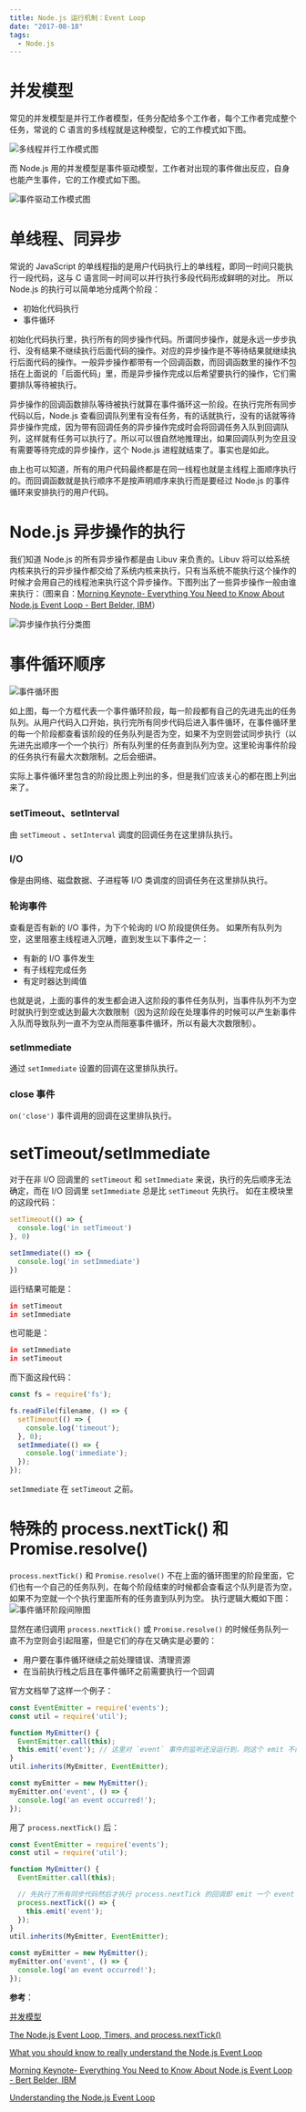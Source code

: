 ```yaml
---
title: Node.js 运行机制：Event Loop
date: "2017-08-18"
tags:
  - Node.js
---
```


# 并发模型
常见的并发模型是并行工作者模型，任务分配给多个工作者，每个工作者完成整个任务，常说的 C 语言的多线程就是这种模型，它的工作模式如下图。

![多线程并行工作模式图](multithread-parallel.png)

而 Node.js 用的并发模型是事件驱动模型，工作者对出现的事件做出反应，自身也能产生事件，它的工作模式如下图。

![事件驱动工作模式图](event-driven.png)

# 单线程、同异步
常说的 JavaScript 的单线程指的是用户代码执行上的单线程，即同一时间只能执行一段代码，这与 C 语言同一时间可以并行执行多段代码形成鲜明的对比。
所以 Node.js 的执行可以简单地分成两个阶段：
* 初始化代码执行
* 事件循环

初始化代码执行里，执行所有的同步操作代码。所谓同步操作，就是永远一步步执行、没有结果不继续执行后面代码的操作。对应的异步操作是不等待结果就继续执行后面代码的操作。一般异步操作都带有一个回调函数，而回调函数里的操作不包括在上面说的「后面代码」里，而是异步操作完成以后希望要执行的操作，它们需要排队等待被执行。

异步操作的回调函数排队等待被执行就算在事件循环这一阶段。在执行完所有同步代码以后，Node.js 查看回调队列里有没有任务，有的话就执行，没有的话就等待异步操作完成，因为带有回调任务的异步操作完成时会将回调任务入队到回调队列，这样就有任务可以执行了。所以可以很自然地推理出，如果回调队列为空且没有需要等待完成的异步操作，这个 Node.js 进程就结束了。事实也是如此。

由上也可以知道，所有的用户代码最终都是在同一线程也就是主线程上面顺序执行的。而回调函数就是执行顺序不是按声明顺序来执行而是要经过 Node.js 的事件循环来安排执行的用户代码。

# Node.js 异步操作的执行
我们知道 Node.js 的所有异步操作都是由 Libuv 来负责的。Libuv 将可以给系统内核来执行的异步操作都交给了系统内核来执行，只有当系统不能执行这个操作的时候才会用自己的线程池来执行这个异步操作。下图列出了一些异步操作一般由谁来执行：（图来自：[Morning Keynote- Everything You Need to Know About Node.js Event Loop - Bert Belder, IBM](https://www.youtube.com/watch?v=PNa9OMajw9w)）

![异步操作执行分类图](async-operation.png)

# 事件循环顺序

![事件循环图](event-loop.png)


如上图，每一个方框代表一个事件循环阶段，每一阶段都有自己的先进先出的任务队列。从用户代码入口开始，执行完所有同步代码后进入事件循环，在事件循环里的每一个阶段都查看该阶段的任务队列是否为空，如果不为空则尝试同步执行（以先进先出顺序一个一个执行）所有队列里的任务直到队列为空。这里轮询事件阶段的任务执行有最大次数限制。之后会细讲。

实际上事件循环里包含的阶段比图上列出的多，但是我们应该关心的都在图上列出来了。

### setTimeout、setInterval
由 `setTimeout` 、`setInterval` 调度的回调任务在这里排队执行。

### I/O
像是由网络、磁盘数据、子进程等 I/O 类调度的回调任务在这里排队执行。

### 轮询事件

查看是否有新的 I/O 事件，为下个轮询的 I/O 阶段提供任务。
如果所有队列为空，这里阻塞主线程进入沉睡，直到发生以下事件之一：
* 有新的 I/O 事件发生
* 有子线程完成任务
* 有定时器达到阈值

也就是说，上面的事件的发生都会进入这阶段的事件任务队列，当事件队列不为空时就执行到空或达到最大次数限制（因为这阶段在处理事件的时候可以产生新事件入队而导致队列一直不为空从而阻塞事件循环，所以有最大次数限制）。

### setImmediate
通过 `setImmediate` 设置的回调在这里排队执行。

### close 事件
 `on('close')` 事件调用的回调在这里排队执行。

# setTimeout/setImmediate
对于在非 I/O 回调里的 `setTimeout` 和 `setImmediate` 来说，执行的先后顺序无法确定，而在 I/O 回调里 `setImmediate` 总是比 `setTimeout` 先执行。
如在主模块里的这段代码：
```javascript
setTimeout(() => {
  console.log('in setTimeout')
}, 0)

setImmediate(() => {
  console.log('in setImmediate')
})
```
运行结果可能是：
```bash
in setTimeout
in setImmediate
```
也可能是：
```bash
in setImmediate
in setTimeout
```
而下面这段代码：
``` javascript
const fs = require('fs');

fs.readFile(filename, () => {
  setTimeout(() => {
    console.log('timeout');
  }, 0);
  setImmediate(() => {
    console.log('immediate');
  });
});
```
`setImmediate` 在 `setTimeout` 之前。

# 特殊的 process.nextTick() 和 Promise.resolve()
`process.nextTick()` 和 `Promise.resolve()` 不在上面的循环图里的阶段里面，它们也有一个自己的任务队列，在每个阶段结束的时候都会查看这个队列是否为空，如果不为空就一个个执行里面所有的任务直到队列为空。
执行逻辑大概如下图：
![事件循环阶段间隙图](event-loop-promise.png)

显然在递归调用 `process.nextTick()` 或 `Promise.resolve()` 的时候任务队列一直不为空则会引起阻塞，但是它们的存在又确实是必要的：
* 用户要在事件循环继续之前处理错误、清理资源
* 在当前执行栈之后且在事件循环之前需要执行一个回调

官方文档举了这样一个例子：
```javascript
const EventEmitter = require('events');
const util = require('util');

function MyEmitter() {
  EventEmitter.call(this);
  this.emit('event'); // 这里对 `event` 事件的监听还没运行到，则这个 emit 不能触发对应的回调
}
util.inherits(MyEmitter, EventEmitter);

const myEmitter = new MyEmitter();
myEmitter.on('event', () => {
  console.log('an event occurred!');
});
```
用了 `process.nextTick()` 后：
```javascript
const EventEmitter = require('events');
const util = require('util');

function MyEmitter() {
  EventEmitter.call(this);

  // 先执行了所有同步代码然后才执行 process.nextTick 的回调即 emit 一个 event 事件
  process.nextTick(() => {
    this.emit('event');
  });
}
util.inherits(MyEmitter, EventEmitter);

const myEmitter = new MyEmitter();
myEmitter.on('event', () => {
  console.log('an event occurred!');
});
```


**参考**：

[并发模型](http://ifeve.com/%E5%B9%B6%E5%8F%91%E7%BC%96%E7%A8%8B%E6%A8%A1%E5%9E%8B/)

[The Node.js Event Loop, Timers, and process.nextTick()](https://nodejs.org/en/docs/guides/event-loop-timers-and-nexttick/)

[What you should know to really understand the Node.js Event Loop](https://medium.com/the-node-js-collection/what-you-should-know-to-really-understand-the-node-js-event-loop-and-its-metrics-c4907b19da4c)

[Morning Keynote- Everything You Need to Know About Node.js Event Loop - Bert Belder, IBM](https://www.youtube.com/watch?v=PNa9OMajw9w)

[Understanding the Node.js Event Loop](https://blog.risingstack.com/node-js-at-scale-understanding-node-js-event-loop/)
